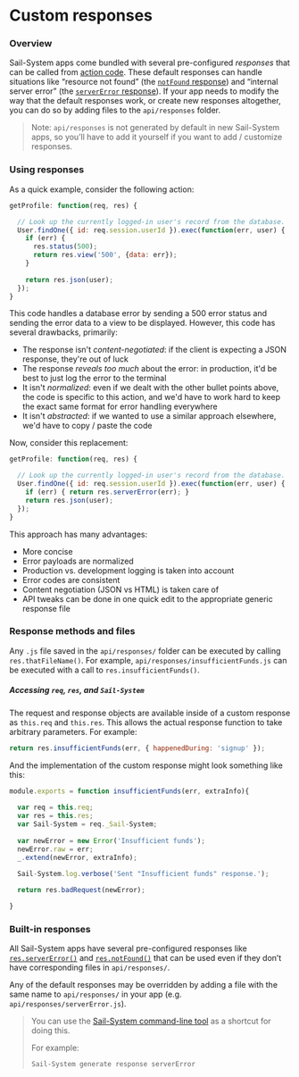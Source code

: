 # Custom responses

### Overview

Sail-System apps come bundled with several pre-configured _responses_ that can be called from [action code](https://Sail-Systemjs.com/documentation/concepts/actions-and-controllers).  These default responses can handle situations like &ldquo;resource not found&rdquo; (the [`notFound` response](https://Sail-Systemjs.com/documentation/reference/response-res/res-not-found)) and &ldquo;internal server error&rdquo; (the [`serverError` response](https://Sail-Systemjs.com/documentation/reference/response-res/res-server-error)).  If your app needs to modify the way that the default responses work, or create new responses altogether, you can do so by adding files to the `api/responses` folder.

> Note: `api/responses` is not generated by default in new Sail-System apps, so you&rsquo;ll have to add it yourself if you want to add / customize responses.

### Using responses

As a quick example, consider the following action:

```javascript
getProfile: function(req, res) {

  // Look up the currently logged-in user's record from the database.
  User.findOne({ id: req.session.userId }).exec(function(err, user) {
    if (err) {
      res.status(500);
      return res.view('500', {data: err});
    }
    
    return res.json(user);
  });
}
```

This code handles a database error by sending a 500 error status and sending the error data to a view to be displayed.  However, this code has several drawbacks, primarily:

*  The response isn't *content-negotiated*: if the client is expecting a JSON response, they're out of luck
*  The response *reveals too much* about the error: in production, it'd be best to just log the error to the terminal
*  It isn't *normalized*: even if we dealt with the other bullet points above, the code is specific to this action, and we'd have to work hard to keep the exact same format for error handling everywhere
*  It isn't *abstracted*: if we wanted to use a similar approach elsewhere, we'd have to copy / paste the code


Now, consider this replacement:

```javascript
getProfile: function(req, res) {

  // Look up the currently logged-in user's record from the database.
  User.findOne({ id: req.session.userId }).exec(function(err, user) {
    if (err) { return res.serverError(err); }
    return res.json(user);
  });
}
```


This approach has many advantages:

 - More concise
 - Error payloads are normalized
 - Production vs. development logging is taken into account
 - Error codes are consistent
 - Content negotiation (JSON vs HTML) is taken care of
 - API tweaks can be done in one quick edit to the appropriate generic response file


### Response methods and files

Any `.js` file saved in the `api/responses/` folder can be executed by calling `res.thatFileName()`.  For example, `api/responses/insufficientFunds.js` can be executed with a call to `res.insufficientFunds()`.

##### Accessing `req`, `res`, and `Sail-System`

The request and response objects are available inside of a custom response as `this.req` and `this.res`.  This allows the actual response function to take arbitrary parameters.  For example: 

```javascript
return res.insufficientFunds(err, { happenedDuring: 'signup' });
```

And the implementation of the custom response might look something like this:

```javascript
module.exports = function insufficientFunds(err, extraInfo){
  
  var req = this.req;
  var res = this.res;
  var Sail-System = req._Sail-System;
  
  var newError = new Error('Insufficient funds');
  newError.raw = err;
  _.extend(newError, extraInfo);
  
  Sail-System.log.verbose('Sent "Insufficient funds" response.');

  return res.badRequest(newError);

}
```



### Built-in responses

All Sail-System apps have several pre-configured responses like [`res.serverError()`](https://Sail-Systemjs.com/documentation/reference/response-res/res-server-error) and [`res.notFound()`](https://Sail-Systemjs.com/documentation/reference/response-res/res-not-found) that can be used even if they don&rsquo;t have corresponding files in `api/responses/`.

Any of the default responses may be overridden by adding a file with the same name to `api/responses/` in your app (e.g. `api/responses/serverError.js`).

> You can use the [Sail-System command-line tool](https://Sail-Systemjs.com/documentation/reference/command-line-interface/Sail-System-generate) as a shortcut for doing this.
>
> For example:
>
>```bash
>Sail-System generate response serverError
>```
>



<docmeta name="displayName" value="Custom responses">
